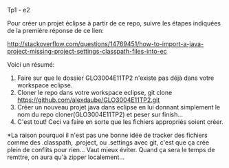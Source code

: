 Tp1 - e2

Pour créer un projet éclipse à partir de ce repo, suivre les étapes indiquées de la première réponse de ce lien:

http://stackoverflow.com/questions/14769451/how-to-import-a-java-project-missing-project-settings-classpath-files-into-ec

Voici un résumé:

1. Faire sur que le dossier GLO3004E11TP2 n'existe pas déjà dans votre workspace eclipse.
2. Cloner le repo dans votre workspace eclipse, git clone https://github.com/alexdaube/GLO3004E11TP2.git
3. Créer un nouveau projet java dans eclipse en lui donnant simplement le nom du repo cloner(GLO3004E11TP2) et peser sur finish...
4. C'est tout! Ceci va faire en sorte que les fichiers appropriés soient créer.

*La raison pourquoi il n'est pas une bonne idée de tracker des fichiers comme des .classpath, .project, ou .settings avec git, c'est que ça crée plein de conflits pour rien... Vaut mieux éviter. Quand ça sera le temps de remttre, on aura qu'à zipper localement...
